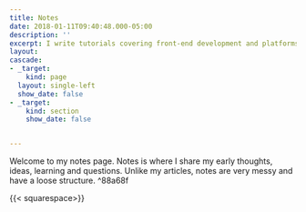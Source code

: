 ```yaml
---
title: Notes
date: 2018-01-11T09:40:48.000-05:00
description: ''
excerpt: I write tutorials covering front-end development and platforms (Squarespace, WordPress).
layout: 
cascade:
- _target:
    kind: page
  layout: single-left
  show_date: false 
- _target: 
    kind: section
    show_date: false


---
```


Welcome to my notes page. Notes is where I share my early thoughts, ideas, learning and questions. Unlike my articles, notes are very messy and have a loose structure.  ^88a68f

{{< squarespace>}}